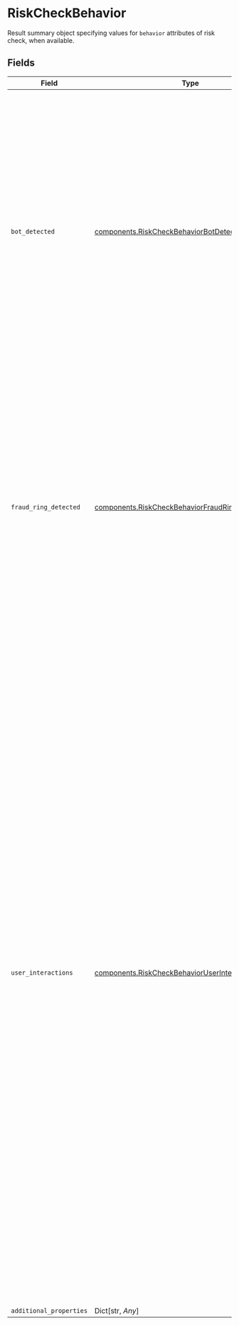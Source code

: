 # RiskCheckBehavior

Result summary object specifying values for `behavior` attributes of risk check, when available.


## Fields

| Field                                                                                                                                                                                                                                                                                                                                                                                                                                                                                                                                                                                                                                                                                                       | Type                                                                                                                                                                                                                                                                                                                                                                                                                                                                                                                                                                                                                                                                                                        | Required                                                                                                                                                                                                                                                                                                                                                                                                                                                                                                                                                                                                                                                                                                    | Description                                                                                                                                                                                                                                                                                                                                                                                                                                                                                                                                                                                                                                                                                                 | Example                                                                                                                                                                                                                                                                                                                                                                                                                                                                                                                                                                                                                                                                                                     |
| ----------------------------------------------------------------------------------------------------------------------------------------------------------------------------------------------------------------------------------------------------------------------------------------------------------------------------------------------------------------------------------------------------------------------------------------------------------------------------------------------------------------------------------------------------------------------------------------------------------------------------------------------------------------------------------------------------------- | ----------------------------------------------------------------------------------------------------------------------------------------------------------------------------------------------------------------------------------------------------------------------------------------------------------------------------------------------------------------------------------------------------------------------------------------------------------------------------------------------------------------------------------------------------------------------------------------------------------------------------------------------------------------------------------------------------------- | ----------------------------------------------------------------------------------------------------------------------------------------------------------------------------------------------------------------------------------------------------------------------------------------------------------------------------------------------------------------------------------------------------------------------------------------------------------------------------------------------------------------------------------------------------------------------------------------------------------------------------------------------------------------------------------------------------------- | ----------------------------------------------------------------------------------------------------------------------------------------------------------------------------------------------------------------------------------------------------------------------------------------------------------------------------------------------------------------------------------------------------------------------------------------------------------------------------------------------------------------------------------------------------------------------------------------------------------------------------------------------------------------------------------------------------------- | ----------------------------------------------------------------------------------------------------------------------------------------------------------------------------------------------------------------------------------------------------------------------------------------------------------------------------------------------------------------------------------------------------------------------------------------------------------------------------------------------------------------------------------------------------------------------------------------------------------------------------------------------------------------------------------------------------------- |
| `bot_detected`                                                                                                                                                                                                                                                                                                                                                                                                                                                                                                                                                                                                                                                                                              | [components.RiskCheckBehaviorBotDetectedLabel](../../models/components/riskcheckbehaviorbotdetectedlabel.md)                                                                                                                                                                                                                                                                                                                                                                                                                                                                                                                                                                                                | :heavy_check_mark:                                                                                                                                                                                                                                                                                                                                                                                                                                                                                                                                                                                                                                                                                          | Field describing the outcome of a bot detection behavior risk check.<br/><br/>`yes` indicates that automated activity was detected.<br/><br/>`no` indicates that automated activity was not detected.<br/><br/>`no_data` indicates there was not enough information available to give an accurate signal.                                                                                                                                                                                                                                                                                                                                                                                                   |                                                                                                                                                                                                                                                                                                                                                                                                                                                                                                                                                                                                                                                                                                             |
| `fraud_ring_detected`                                                                                                                                                                                                                                                                                                                                                                                                                                                                                                                                                                                                                                                                                       | [components.RiskCheckBehaviorFraudRingDetectedLabel](../../models/components/riskcheckbehaviorfraudringdetectedlabel.md)                                                                                                                                                                                                                                                                                                                                                                                                                                                                                                                                                                                    | :heavy_check_mark:                                                                                                                                                                                                                                                                                                                                                                                                                                                                                                                                                                                                                                                                                          | Field describing the outcome of a fraud ring behavior risk check.<br/><br/>`yes` indicates that fraud ring activity was detected.<br/><br/>`no` indicates that fraud ring activity was not detected.<br/><br/>`no_data` indicates there was not enough information available to give an accurate signal.                                                                                                                                                                                                                                                                                                                                                                                                    |                                                                                                                                                                                                                                                                                                                                                                                                                                                                                                                                                                                                                                                                                                             |
| `user_interactions`                                                                                                                                                                                                                                                                                                                                                                                                                                                                                                                                                                                                                                                                                         | [components.RiskCheckBehaviorUserInteractionsLabel](../../models/components/riskcheckbehavioruserinteractionslabel.md)                                                                                                                                                                                                                                                                                                                                                                                                                                                                                                                                                                                      | :heavy_check_mark:                                                                                                                                                                                                                                                                                                                                                                                                                                                                                                                                                                                                                                                                                          | Field describing the overall user interaction signals of a behavior risk check. This value represents how familiar the user is with the personal data they provide, based on a number of signals that are collected during their session.<br/><br/>`genuine` indicates the user has high familiarity with the data they are providing, and that fraud is unlikely.<br/><br/>`neutral` indicates some signals are present in between `risky` and `genuine`, but there are not enough clear signals to determine an outcome.<br/><br/>`risky` indicates the user has low familiarity with the data they are providing, and that fraud is likely.<br/><br/>`no_data` indicates there is not sufficient information to give an accurate signal. | risky                                                                                                                                                                                                                                                                                                                                                                                                                                                                                                                                                                                                                                                                                                       |
| `additional_properties`                                                                                                                                                                                                                                                                                                                                                                                                                                                                                                                                                                                                                                                                                     | Dict[str, *Any*]                                                                                                                                                                                                                                                                                                                                                                                                                                                                                                                                                                                                                                                                                            | :heavy_minus_sign:                                                                                                                                                                                                                                                                                                                                                                                                                                                                                                                                                                                                                                                                                          | N/A                                                                                                                                                                                                                                                                                                                                                                                                                                                                                                                                                                                                                                                                                                         |                                                                                                                                                                                                                                                                                                                                                                                                                                                                                                                                                                                                                                                                                                             |
